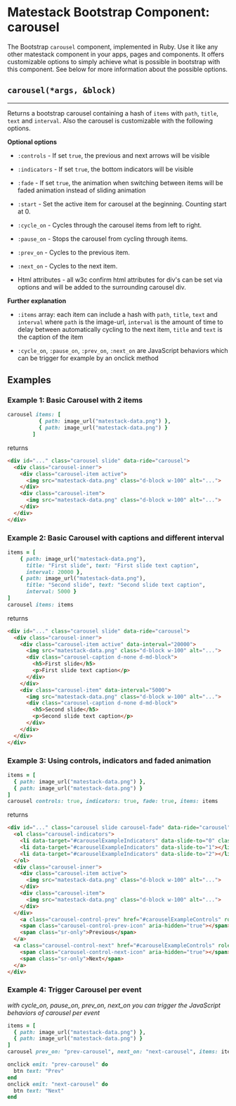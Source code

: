 # Matestack Bootstrap Component: carousel

The Bootstrap `carousel` component, implemented in Ruby. Use it like any other matestack component in your apps, pages and components. It offers customizable options to simply achieve what is possible in bootstrap with this component. See below for more information about the possible options.

## `carousel(*args, &block)`
----

Returns a bootstrap carousel containing a hash of `items` with `path`, `title`, `text` and `interval`. Also the carousel is customizable with the following options. 

**Optional options**

* `:controls` - If set `true`, the previous and next arrows will be visible

* `:indicators` - If set `true`, the bottom indicators will be visible

* `:fade` - If set `true`, the animation when switching between items will be faded animation instead of sliding animation

* `:start` - Set the active item for carousel at the beginning. Counting start at 0.

* `:cycle_on` - Cycles through the carousel items from left to right.

* `:pause_on` - Stops the carousel from cycling through items.

* `:prev_on` - Cycles to the previous item. 

* `:next_on` - Cycles to the next item.

* Html attributes - all w3c confirm html attributes for div's can be set via options and will be added to the surrounding carousel div.

**Further explanation**
* `:items` array: each item can include a hash with `path`, `title`, `text` and `interval` where `path` is the image-url, `interval` is the amount of time to delay between automatically cycling to the next item, `title` and `text` is the caption of the item

* `:cycle_on`, `:pause_on`, `:prev_on`, `:next_on` are JavaScript behaviors which can be trigger for example by an onclick method

## Examples

### Example 1: Basic Carousel with 2 items

```ruby
carousel items: [
          { path: image_url("matestack-data.png") },
          { path: image_url("matestack-data.png") }
        ]
```

returns

```html
<div id="..." class="carousel slide" data-ride="carousel">
  <div class="carousel-inner">
    <div class="carousel-item active">
      <img src="matestack-data.png" class="d-block w-100" alt="...">
    </div>
    <div class="carousel-item">
      <img src="matestack-data.png" class="d-block w-100" alt="...">
    </div>
  </div>
</div>
```

### Example 2: Basic Carousel with captions and different interval

```ruby
items = [
    { path: image_url("matestack-data.png"), 
      title: "First slide", text: "First slide text caption",
      interval: 20000 },
    { path: image_url("matestack-data.png"),
      title: "Second slide", text: "Second slide text caption",
      interval: 5000 }
]
carousel items: items
```

returns

```html
<div id="..." class="carousel slide" data-ride="carousel">
  <div class="carousel-inner">
    <div class="carousel-item active" data-interval="20000">
      <img src="matestack-data.png" class="d-block w-100" alt="...">
      <div class="carousel-caption d-none d-md-block">
        <h5>First slide</h5>
        <p>First slide text caption</p>
      </div>
    </div>
    <div class="carousel-item" data-interval="5000">
      <img src="matestack-data.png" class="d-block w-100" alt="...">
      <div class="carousel-caption d-none d-md-block">
        <h5>Second slide</h5>
        <p>Second slide text caption</p>
      </div>
    </div>
  </div>
</div>
```

### Example 3: Using controls, indicators and faded animation

```ruby
items = [
  { path: image_url("matestack-data.png") },
  { path: image_url("matestack-data.png") }
]
carousel controls: true, indicators: true, fade: true, items: items
```

returns

```html
<div id="..." class="carousel slide carousel-fade" data-ride="carousel">
  <ol class="carousel-indicators">
    <li data-target="#carouselExampleIndicators" data-slide-to="0" class="active"></li>
    <li data-target="#carouselExampleIndicators" data-slide-to="1"></li>
    <li data-target="#carouselExampleIndicators" data-slide-to="2"></li>
  </ol>
  <div class="carousel-inner">
    <div class="carousel-item active">
      <img src="matestack-data.png" class="d-block w-100" alt="...">
    </div>
    <div class="carousel-item">
      <img src="matestack-data.png" class="d-block w-100" alt="...">
    </div>
  </div>
    <a class="carousel-control-prev" href="#carouselExampleControls" role="button" data-slide="prev">
    <span class="carousel-control-prev-icon" aria-hidden="true"></span>
    <span class="sr-only">Previous</span>
  </a>
  <a class="carousel-control-next" href="#carouselExampleControls" role="button" data-slide="next">
    <span class="carousel-control-next-icon" aria-hidden="true"></span>
    <span class="sr-only">Next</span>
  </a>
</div>
```

### Example 4: Trigger Carousel per event
*with cycle_on, pause_on, prev_on, next_on you can trigger the JavaScript behaviors of carousel per event*

```ruby
items = [
  { path: image_url("matestack-data.png") },
  { path: image_url("matestack-data.png") }
]
carousel prev_on: "prev-carousel", next_on: "next-carousel", items: items 

onclick emit: "prev-carousel" do
  btn text: "Prev"
end
onclick emit: "next-carousel" do
  btn text: "Next"
end
```